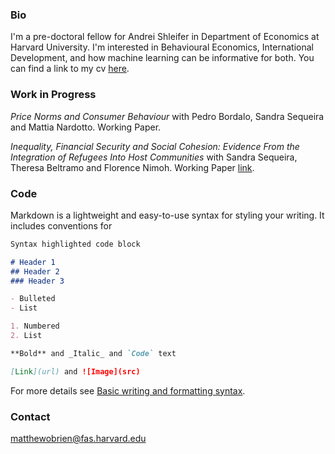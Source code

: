 
### Bio

I'm a pre-doctoral fellow for Andrei Shleifer in Department of Economics at Harvard University. I'm interested in Behavioural Economics, International Development, and how machine learning can be informative for both. You can find a link to my cv <a href="cv.pdf">here</a>.

### Work in Progress

_Price Norms and Consumer Behaviour_ with Pedro Bordalo, Sandra Sequeira and Mattia Nardotto. Working Paper.

_Inequality, Financial Security and Social Cohesion: Evidence
From the Integration of Refugees Into Host Communities_ with Sandra Sequeira, Theresa Beltramo and Florence Nimoh. Working Paper <a href="Financial_Security_and_Socioeconomic_Integration.pdf">link</a>.



### Code

Markdown is a lightweight and easy-to-use syntax for styling your writing. It includes conventions for

```markdown
Syntax highlighted code block

# Header 1
## Header 2
### Header 3

- Bulleted
- List

1. Numbered
2. List

**Bold** and _Italic_ and `Code` text

[Link](url) and ![Image](src)
```

For more details see [Basic writing and formatting syntax](https://docs.github.com/en/github/writing-on-github/getting-started-with-writing-and-formatting-on-github/basic-writing-and-formatting-syntax).


### Contact

matthewobrien@fas.harvard.edu

<script src="http://code.jquery.com/jquery-1.4.2.min.js"></script> <script> var x = document.getElementsByClassName("site-footer-credits"); setTimeout(() => { x[0].remove(); }, 10); </script>
